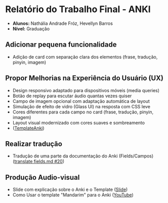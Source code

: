 # Relatório do Trabalho Final - ANKI

- **Alunos:** Nathália Andrade Fróz, Hevellyn Barros
- **Nível:** Graduação

## Adicionar pequena funcionalidade

- Adição de card com separação clara dos elementos (frase, tradução, pinyin, imagem)


## Propor Melhorias na Experiência do Usuário (UX)
- Design responsivo adaptado para dispositivos móveis (media queries)
- Botão de replay para escutar áudio quantas vezes quiser
- Campo de imagem opcional com adaptação automática de layout
- Simulação de efeito de vidro (Glass UI) na resposta com CSS leve
- Cores diferentes para cada campo no card (frase, tradução, pinyin, imagem)
- Layout visual modernizado com cores suaves e sombreamento
- ([TemplateAnki](https://github.com/nathaliafroz/anki-mandarim-template.git))

## Realizar tradução
- Tradução de uma parte da documentação do Anki (Fields/Campos) ([translate fields.md #20](https://github.com/mizerablebr/anki-manual/pull/20))

## Produção Audio-visual
- Slide com explicação sobre o Anki e o Template ([Slide](https://www.canva.com/design/DAGrH9r4JbI/4iGGJ7N3IS-r18Fw1liEKA/edit?utm_content=DAGrH9r4JbI&utm_campaign=designshare&utm_medium=link2&utm_source=sharebutton))
- Como Usar o template "Mandarim" para o Anki ([YouTube](https://www.youtube.com/watch?v=YGjp9fubYKA))